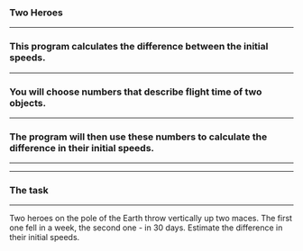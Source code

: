 ### Two Heroes

---
### This program calculates the difference between the initial speeds.
-----------------------------------
### You will choose numbers that describe flight time of two objects.
-----------------------------------
### The program will then use these numbers to calculate the difference in their initial speeds.
-----------------------------------

---
### The task
---
Two heroes on the pole of the Earth throw vertically up two maces.
The first one fell in a week, the second one - in 30 days. 
Estimate the difference in their initial speeds.
